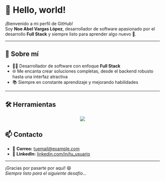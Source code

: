# 👋 Hello, world!
¡Bienvenido a mi perfil de GitHub!  
Soy **Noe Abel Vargas López**, desarrollador de software apasionado por el desarrollo **Full Stack** y siempre listo para aprender algo nuevo 🚀.

---
## 🧠 Sobre mí

- 👨‍💻 Desarrollador de software con enfoque **Full Stack**
- 🌐 Me encanta crear soluciones completas, desde el backend robusto hasta una interfaz atractiva
- 📚 Siempre en constante aprendizaje y mejorando habilidades

---

## 🛠️ Herramientas

<p align="center">
  <a href="https://skillicons.dev">
    <img src="https://skillicons.dev/icons?i=git,docker,npm,vscode,github,figma,aws,androidstudio,bash,visualstudio,python,php,swift,cs,java,js,vue,angular,html,css,bootstrap,mysql,mongodb,postgres,laravel,adonis,windows,linux,ubuntu" />
  </a>
</p>

## 📫 Contacto

- 📧 **Correo:** [tuemail@example.com](mailto:tuemail@.com)
- 💼 **LinkedIn:** [linkedin.com/in/tu_usuario](https://linkedin.com/in/tu_usuario)

---

¡Gracias por pasarte por aquí! 😄  
_Siempre listo para el siguiente desafío..._
